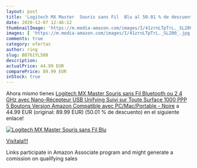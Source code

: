 ```yaml
---
layout: post
title: 'Logitech MX Master  Souris sans Fil  Blu al 50.01 % de descuento'
date: 2020-12-07 12:46:12
thumbnailImage: 'https://m.media-amazon.com/images/I/41zrnLTpTrL._SL200_.jpg'
images: [ 'https://m.media-amazon.com/images/I/41zrnLTpTrL._SL200_.jpg' ]
comments: true
category: ofertas
author: ring
slug: B0761YL588
description:
actualPrice: 44.99 EUR
comparePrice: 89.99 EUR
inStock: true
---
```


Ahora mismo tienes [Logitech MX Master  Souris sans Fil  Bluetooth ou 2 4 GHz avec Nano-Récepteur USB Unifying  Suivi sur Toute Surface 1000 PPP  5 Boutons  Version Amazon  Compatible avec PC/Mac/Portable - Noire](https://www.amazon.fr/dp/B0761YL588/?tag=tolees0d-21) a 44.99 EUR (original: 89.99 EUR) (50.01 %  de descuento) en el siguiente enlace!

[![Logitech MX Master  Souris sans Fil  Blu](https://m.media-amazon.com/images/I/41zrnLTpTrL._SL200_.jpg)](https://www.amazon.fr/dp/B0761YL588/?tag=tolees0d-21)

[Visítala!!!](https://www.amazon.fr/dp/B0761YL588/?tag=tolees0d-21)

Links participate in Amazon Associate program and might generate a comission on qualifying sales
